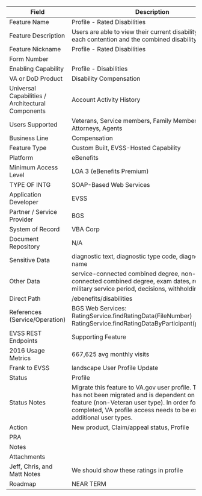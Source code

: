 | Field | Description |
|---|---|
Feature Name	| Profile - Rated Disabilities
Feature Description	| Users are able to view their current disability ratings for each contention and the combined disability rating. 
Feature Nickname	| Profile - Rated Disabilities
Form Number	| 
Enabling Capability	| Profile - Disabilities
VA or DoD Product	| Disability Compensation
Universal Capabilities / Architectural Components	| Account Activity History
Users Supported	| Veterans, Service members, Family Members, VSOs, Attorneys, Agents
Business Line	| Compensation
Feature Type	| Custom Built, EVSS-Hosted Capability
Platform	| eBenefits
Minimum Access Level	| LOA 3 (eBenefits Premium)
TYPE OF INTG	| SOAP-Based Web Services
Application Developer	| EVSS
Partner / Service Provider	| BGS
System of Record	| VBA Corp
Document Repository| 	N/A
Sensitive Data	| diagnostic text, diagnostic type code, diagnostic type name
Other Data	| service-connected combined degree, non-service-connected combined degree, exam dates, relevant military service period, decisions, withholding amount
Direct Path	| /ebenefits/disabilities
References (Service/Operation)	| BGS Web Services: RatingService.findRatingData(FileNumber) RatingService.findRatingDataByParticipant(participantId)
EVSS REST Endpoints | Supporting Feature	
2016 Usage Metrics	| 667,625 avg monthly visits
Frank to EVSS | landscape	User Profile Update
Status	| Profile
Status Notes	| Migrate this feature to VA.gov user profile. This feature has not been migrated and is dependent on another feature (non-Veteran user type). In order for this to be completed, VA profile access needs to be expanded to additional user types. 
Action	| New product, Claim/appeal status, Profile
PRA	| 
Notes	| 
Attachments	| 
Jeff, Chris, and Matt Notes	| We should show these ratings in profile
Roadmap	| NEAR TERM
